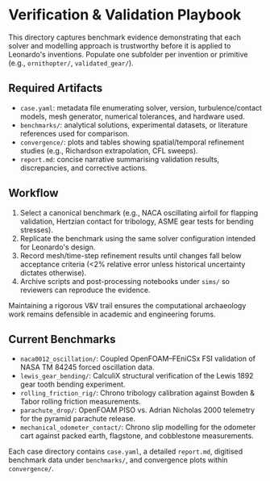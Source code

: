 # Verification & Validation Playbook

This directory captures benchmark evidence demonstrating that each solver and modelling approach is trustworthy before it is applied to Leonardo's inventions. Populate one subfolder per invention or primitive (e.g., `ornithopter/`, `validated_gear/`).

## Required Artifacts
- `case.yaml`: metadata file enumerating solver, version, turbulence/contact models, mesh generator, numerical tolerances, and hardware used.
- `benchmarks/`: analytical solutions, experimental datasets, or literature references used for comparison.
- `convergence/`: plots and tables showing spatial/temporal refinement studies (e.g., Richardson extrapolation, CFL sweeps).
- `report.md`: concise narrative summarising validation results, discrepancies, and corrective actions.

## Workflow
1. Select a canonical benchmark (e.g., NACA oscillating airfoil for flapping validation, Hertzian contact for tribology, ASME gear tests for bending stresses).
2. Replicate the benchmark using the same solver configuration intended for Leonardo's design.
3. Record mesh/time-step refinement results until changes fall below acceptance criteria (<2% relative error unless historical uncertainty dictates otherwise).
4. Archive scripts and post-processing notebooks under `sims/` so reviewers can reproduce the evidence.

Maintaining a rigorous V&V trail ensures the computational archaeology work remains defensible in academic and engineering forums.

## Current Benchmarks
- `naca0012_oscillation/`: Coupled OpenFOAM–FEniCSx FSI validation of NASA TM 84245 forced oscillation data.
- `lewis_gear_bending/`: CalculiX structural verification of the Lewis 1892 gear tooth bending experiment.
- `rolling_friction_rig/`: Chrono tribology calibration against Bowden & Tabor rolling friction measurements.
- `parachute_drop/`: OpenFOAM PISO vs. Adrian Nicholas 2000 telemetry for the pyramid parachute release.
- `mechanical_odometer_contact/`: Chrono slip modelling for the odometer cart against packed earth, flagstone, and cobblestone measurements.

Each case directory contains `case.yaml`, a detailed `report.md`, digitised benchmark data under `benchmarks/`, and convergence plots within `convergence/`.
